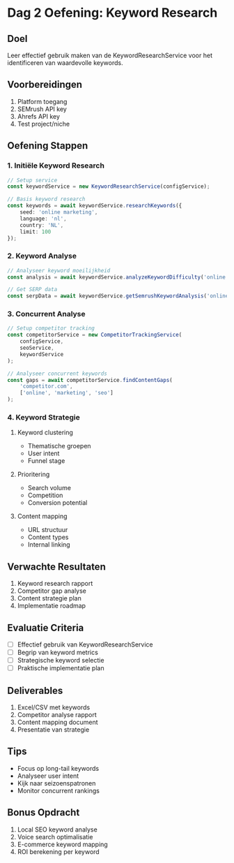 # Dag 2 Oefening: Keyword Research

## Doel
Leer effectief gebruik maken van de KeywordResearchService voor het identificeren van waardevolle keywords.

## Voorbereidingen
1. Platform toegang
2. SEMrush API key
3. Ahrefs API key
4. Test project/niche

## Oefening Stappen

### 1. Initiële Keyword Research
```typescript
// Setup service
const keywordService = new KeywordResearchService(configService);

// Basis keyword research
const keywords = await keywordService.researchKeywords({
    seed: 'online marketing',
    language: 'nl',
    country: 'NL',
    limit: 100
});
```

### 2. Keyword Analyse
```typescript
// Analyseer keyword moeilijkheid
const analysis = await keywordService.analyzeKeywordDifficulty('online marketing');

// Get SERP data
const serpData = await keywordService.getSemrushKeywordAnalysis('online marketing');
```

### 3. Concurrent Analyse
```typescript
// Setup competitor tracking
const competitorService = new CompetitorTrackingService(
    configService,
    seoService,
    keywordService
);

// Analyseer concurrent keywords
const gaps = await competitorService.findContentGaps(
    'competitor.com',
    ['online', 'marketing', 'seo']
);
```

### 4. Keyword Strategie
1. Keyword clustering
   - Thematische groepen
   - User intent
   - Funnel stage

2. Prioritering
   - Search volume
   - Competition
   - Conversion potential

3. Content mapping
   - URL structuur
   - Content types
   - Internal linking

## Verwachte Resultaten
1. Keyword research rapport
2. Competitor gap analyse
3. Content strategie plan
4. Implementatie roadmap

## Evaluatie Criteria
- [ ] Effectief gebruik van KeywordResearchService
- [ ] Begrip van keyword metrics
- [ ] Strategische keyword selectie
- [ ] Praktische implementatie plan

## Deliverables
1. Excel/CSV met keywords
2. Competitor analyse rapport
3. Content mapping document
4. Presentatie van strategie

## Tips
- Focus op long-tail keywords
- Analyseer user intent
- Kijk naar seizoenspatronen
- Monitor concurrent rankings

## Bonus Opdracht
1. Local SEO keyword analyse
2. Voice search optimalisatie
3. E-commerce keyword mapping
4. ROI berekening per keyword
